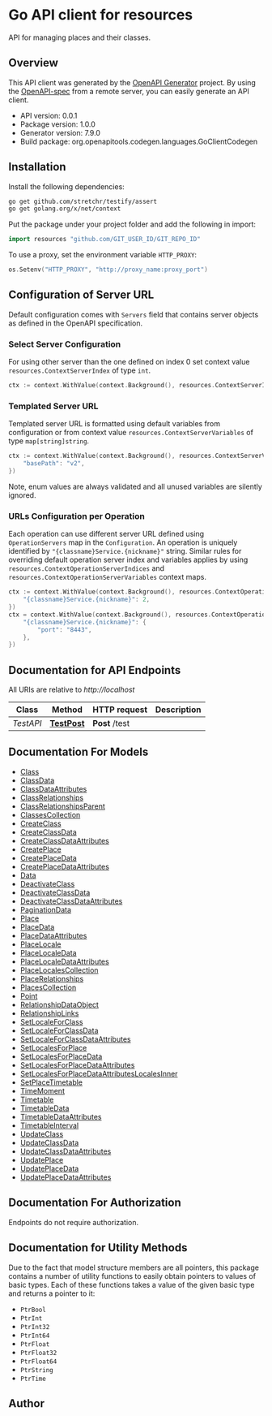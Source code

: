 # Go API client for resources

API for managing places and their classes.

## Overview
This API client was generated by the [OpenAPI Generator](https://openapi-generator.tech) project.  By using the [OpenAPI-spec](https://www.openapis.org/) from a remote server, you can easily generate an API client.

- API version: 0.0.1
- Package version: 1.0.0
- Generator version: 7.9.0
- Build package: org.openapitools.codegen.languages.GoClientCodegen

## Installation

Install the following dependencies:

```sh
go get github.com/stretchr/testify/assert
go get golang.org/x/net/context
```

Put the package under your project folder and add the following in import:

```go
import resources "github.com/GIT_USER_ID/GIT_REPO_ID"
```

To use a proxy, set the environment variable `HTTP_PROXY`:

```go
os.Setenv("HTTP_PROXY", "http://proxy_name:proxy_port")
```

## Configuration of Server URL

Default configuration comes with `Servers` field that contains server objects as defined in the OpenAPI specification.

### Select Server Configuration

For using other server than the one defined on index 0 set context value `resources.ContextServerIndex` of type `int`.

```go
ctx := context.WithValue(context.Background(), resources.ContextServerIndex, 1)
```

### Templated Server URL

Templated server URL is formatted using default variables from configuration or from context value `resources.ContextServerVariables` of type `map[string]string`.

```go
ctx := context.WithValue(context.Background(), resources.ContextServerVariables, map[string]string{
	"basePath": "v2",
})
```

Note, enum values are always validated and all unused variables are silently ignored.

### URLs Configuration per Operation

Each operation can use different server URL defined using `OperationServers` map in the `Configuration`.
An operation is uniquely identified by `"{classname}Service.{nickname}"` string.
Similar rules for overriding default operation server index and variables applies by using `resources.ContextOperationServerIndices` and `resources.ContextOperationServerVariables` context maps.

```go
ctx := context.WithValue(context.Background(), resources.ContextOperationServerIndices, map[string]int{
	"{classname}Service.{nickname}": 2,
})
ctx = context.WithValue(context.Background(), resources.ContextOperationServerVariables, map[string]map[string]string{
	"{classname}Service.{nickname}": {
		"port": "8443",
	},
})
```

## Documentation for API Endpoints

All URIs are relative to *http://localhost*

Class | Method | HTTP request | Description
------------ | ------------- | ------------- | -------------
*TestAPI* | [**TestPost**](docs/TestAPI.md#testpost) | **Post** /test | 


## Documentation For Models

 - [Class](docs/Class.md)
 - [ClassData](docs/ClassData.md)
 - [ClassDataAttributes](docs/ClassDataAttributes.md)
 - [ClassRelationships](docs/ClassRelationships.md)
 - [ClassRelationshipsParent](docs/ClassRelationshipsParent.md)
 - [ClassesCollection](docs/ClassesCollection.md)
 - [CreateClass](docs/CreateClass.md)
 - [CreateClassData](docs/CreateClassData.md)
 - [CreateClassDataAttributes](docs/CreateClassDataAttributes.md)
 - [CreatePlace](docs/CreatePlace.md)
 - [CreatePlaceData](docs/CreatePlaceData.md)
 - [CreatePlaceDataAttributes](docs/CreatePlaceDataAttributes.md)
 - [Data](docs/Data.md)
 - [DeactivateClass](docs/DeactivateClass.md)
 - [DeactivateClassData](docs/DeactivateClassData.md)
 - [DeactivateClassDataAttributes](docs/DeactivateClassDataAttributes.md)
 - [PaginationData](docs/PaginationData.md)
 - [Place](docs/Place.md)
 - [PlaceData](docs/PlaceData.md)
 - [PlaceDataAttributes](docs/PlaceDataAttributes.md)
 - [PlaceLocale](docs/PlaceLocale.md)
 - [PlaceLocaleData](docs/PlaceLocaleData.md)
 - [PlaceLocaleDataAttributes](docs/PlaceLocaleDataAttributes.md)
 - [PlaceLocalesCollection](docs/PlaceLocalesCollection.md)
 - [PlaceRelationships](docs/PlaceRelationships.md)
 - [PlacesCollection](docs/PlacesCollection.md)
 - [Point](docs/Point.md)
 - [RelationshipDataObject](docs/RelationshipDataObject.md)
 - [RelationshipLinks](docs/RelationshipLinks.md)
 - [SetLocaleForClass](docs/SetLocaleForClass.md)
 - [SetLocaleForClassData](docs/SetLocaleForClassData.md)
 - [SetLocaleForClassDataAttributes](docs/SetLocaleForClassDataAttributes.md)
 - [SetLocalesForPlace](docs/SetLocalesForPlace.md)
 - [SetLocalesForPlaceData](docs/SetLocalesForPlaceData.md)
 - [SetLocalesForPlaceDataAttributes](docs/SetLocalesForPlaceDataAttributes.md)
 - [SetLocalesForPlaceDataAttributesLocalesInner](docs/SetLocalesForPlaceDataAttributesLocalesInner.md)
 - [SetPlaceTimetable](docs/SetPlaceTimetable.md)
 - [TimeMoment](docs/TimeMoment.md)
 - [Timetable](docs/Timetable.md)
 - [TimetableData](docs/TimetableData.md)
 - [TimetableDataAttributes](docs/TimetableDataAttributes.md)
 - [TimetableInterval](docs/TimetableInterval.md)
 - [UpdateClass](docs/UpdateClass.md)
 - [UpdateClassData](docs/UpdateClassData.md)
 - [UpdateClassDataAttributes](docs/UpdateClassDataAttributes.md)
 - [UpdatePlace](docs/UpdatePlace.md)
 - [UpdatePlaceData](docs/UpdatePlaceData.md)
 - [UpdatePlaceDataAttributes](docs/UpdatePlaceDataAttributes.md)


## Documentation For Authorization

Endpoints do not require authorization.


## Documentation for Utility Methods

Due to the fact that model structure members are all pointers, this package contains
a number of utility functions to easily obtain pointers to values of basic types.
Each of these functions takes a value of the given basic type and returns a pointer to it:

* `PtrBool`
* `PtrInt`
* `PtrInt32`
* `PtrInt64`
* `PtrFloat`
* `PtrFloat32`
* `PtrFloat64`
* `PtrString`
* `PtrTime`

## Author



